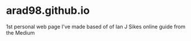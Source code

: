 # arad98.github.io
1st personal web page I've made 
based of of Ian J Sikes online guide from the Medium 
